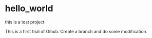 # hello_world
this is a test project

This is a first trial of Gihub.
Create a branch and do some modification.
